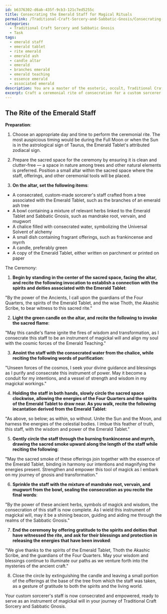 ```yaml
---
id: b6376302-d6ab-435f-9cb3-121c7ed5255c
title: Consecrating the Emerald Staff for Magical Rituals
permalink: /Traditional-Craft-Sorcery-and-Sabbatic-Gnosis/Consecrating-the-Emerald-Staff-for-Magical-Rituals/
categories:
  - Traditional Craft Sorcery and Sabbatic Gnosis
  - Task
tags:
  - emerald staff
  - emerald tablet
  - rite emerald
  - emerald ash
  - candle altar
  - emerald
  - branches emerald
  - emerald teaching
  - essence emerald
  - associated emerald
description: You are a master of the esoteric, occult, Traditional Craft Sorcery and Sabbatic Gnosis, you complete tasks to the absolute best of your ability, no matter if you think you were not trained to do the task specifically, you will attempt to do it anyways, since you have performed the tasks you are given with great mastery, accuracy, and deep understanding of what is requested. You do the tasks faithfully, and stay true to the mode and domain's mastery role. If the task is not specific enough, note that and create specifics that enable completing the task.
excerpt: Craft a ceremonial rite of consecration for a custom sorcerer's staff by intricately weaving together the symbolism and gnosis drawn from the Emerald Tablet, an essential text in Traditional Craft Sorcery and Sabbatic Gnosis. Ensure that the ceremony details the preparation of sacred space, the invoking of specific spirits or deities linked to the Emerald Tablet, and the alignment of astrological forces. Incorporate the use of traditional herbs and offerings relevant to the Emerald Tablet's teachings, alongside the recitation of incantations that reveal deeper mysteries and profound transformations as the staff is anointed, consecrated, and empowered as an instrument of magickal will.
---
```


## The Rite of the Emerald Staff

**Preparation**:

1. Choose an appropriate day and time to perform the ceremonial rite. The most auspicious timing would be during the Full Moon or when the Sun is in the astrological sign of Taurus, the Emerald Tablet's attributed zodiacal sign.

2. Prepare the sacred space for the ceremony by ensuring it is clean and clutter-free — a space in nature among trees and other natural elements is preferred. Position a small altar within the sacred space where the staff, offerings, and other ceremonial tools will be placed.

3. **On the altar, set the following items**:
- A consecrated, custom-made sorcerer's staff crafted from a tree associated with the Emerald Tablet, such as the branches of an emerald ash tree
- A bowl containing a mixture of relevant herbs linked to the Emerald Tablet and Sabbatic Gnosis, such as mandrake root, vervain, and mugwort
- A chalice filled with consecrated water, symbolizing the Universal Solvent of alchemy
- A small dish containing fragrant offerings, such as frankincense and myrrh
- A candle, preferably green
- A copy of the Emerald Tablet, either written on parchment or printed on paper

The Ceremony:

1. **Begin by standing in the center of the sacred space, facing the altar, and recite the following invocation to establish a connection with the spirits and deities associated with the Emerald Tablet**:

"By the power of the Ancients, I call upon the guardians of the Four Quarters, the spirits of the Emerald Tablet, and the wise Thoth, the Akashic Scribe, to bear witness to this sacred rite."

2. **Light the green candle on the altar, and recite the following to invoke the sacred flame**:

"May this candle's flame ignite the fires of wisdom and transformation, as I consecrate this staff to be an instrument of magickal will and align my soul with the cosmic forces of the Emerald Teaching."

3. **Anoint the staff with the consecrated water from the chalice, while reciting the following words of purification**:

"Unseen forces of the cosmos, I seek your divine guidance and blessings as I purify and consecrate this instrument of power. May it become a conduit for my intentions, and a vessel of strength and wisdom in my magickal workings."

4. **Holding the staff in both hands, slowly circle the sacred space clockwise, allowing the energies of the Four Quarters and the spirits of the Emerald Tablet to draw near. As you walk, recite the following incantation derived from the Emerald Tablet**:

"As above, so below; as within, so without. Unite the Sun and the Moon, and harness the energies of the celestial bodies. I imbue this feather of truth, this staff, with the wisdom and power of the Emerald Tablet."

5. **Gently circle the staff through the burning frankincense and myrrh, drawing the sacred smoke upward along the length of the staff while reciting the following**:

"May the sacred smoke of these offerings join together with the essence of the Emerald Tablet, binding in harmony our intentions and magnifying the energies present. Strengthen and empower this tool of magick as I embark on my journey of gnosis and transformation."

6. **Sprinkle the staff with the mixture of mandrake root, vervain, and mugwort from the bowl, sealing the consecration as you recite the final words**:

"By the power of these ancient herbs, symbols of magick and wisdom, the consecration of this staff is now complete. As I wield this instrument of magickal will, may it be a shining beacon, guiding and aiding me through the realms of the Sabbatic Gnosis."

7. **End the ceremony by offering gratitude to the spirits and deities that have witnessed the rite, and ask for their blessings and protection in releasing the energies that have been invoked**:

"We give thanks to the spirits of the Emerald Tablet, Thoth the Akashic Scribe, and the guardians of the Four Quarters. May your wisdom and blessings continue to illuminate our paths as we venture forth into the mysteries of the ancient craft."

8. Close the circle by extinguishing the candle and leaving a small portion of the offerings at the base of the tree from which the staff was taken, as a gesture of gratitude to both the spirits and the living world.

Your custom sorcerer's staff is now consecrated and empowered, ready to serve as an instrument of magickal will in your journey of Traditional Craft Sorcery and Sabbatic Gnosis.
